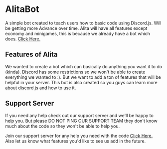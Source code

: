 # AlitaBot
A simple bot created to teach users how to basic code using Discord.js. Will be getting more Advance over time. Alita will have all features except economy and minigames, this is because we already have a bot which does. [Click Here.](https://top.gg/bot/610459754258759680)

## Features of Alita
We wanted to create a bot which can basically do anything you want it to do (kinda). Discord has some restrictions so we won't be able to create everything we wanted to :). But we want to add a ton of features that will be helpful in your server. This bot is also created so you guys can learn more about discord.js and how to use it.

## Support Server
If you need any help check out our support server and we'll be happy to help you. But please DO NOT PING OUR SUPPORT TEAM they don't know much about the code so they won't be able to help you.

Join our support server for any help you need with the code [Click Here.](https://discord.gg/ahcFREu)
Also let us know what features you'd like to see us add in the future.

